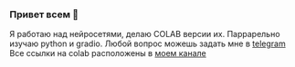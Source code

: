### Привет всем 👋
  Я работаю над нейросетями, делаю COLAB версии их. Паррарельно изучаю python и gradio.
  Любой вопрос можешь задать мне в <a href=https://t.me/NeuroDonu>telegram</a>
  Все ссылки на colab расположены в <a href=https://t.me/DERKARTA>моем канале</a>
